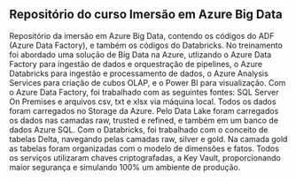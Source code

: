 ## Repositório do curso Imersão em Azure Big Data

Repositório da imersão em Azure Big Data, contendo os códigos do ADF (Azure Data Factory), e também os códigos do Databricks. No treinamento foi abordado uma solução de Big Data na Azure, utlizando o Azure Data Factory para ingestão de dados e orquestração de pipelines, o Azure Databricks para ingestão e processamento de dados, o Azure Analysis Services para criação de cubos OLAP, e o Power BI para visualização.
Com o Azure Data Factory, foi trabalhado com as seguintes fontes: SQL Server On Premises e arquivos csv, txt e xlsx via máquina local. Todos os dados foram carregados no Storage da Azure. Pelo Data Lake foram carregados os dados nas camadas raw, trusted e refined, e também em um banco de dados Azure SQL.
Com o Databricks, foi trabalhado com o conceito de tabelas Delta,  navegando pelas camadas raw, silver e gold. Na camada gold as tabelas foram organizadas com o modelo de dimensões e fatos.
Todos os serviços utilizaram chaves criptografadas, a Key Vault, proporcionando maior segurança e simulando 100% um ambiente de produção.
